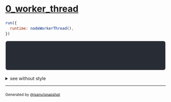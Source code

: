 # [0_worker_thread](../../js_assertion_error_node.test.mjs#L15)

```js
run({
  runtime: nodeWorkerThread(),
})
```

![img](reject.svg)

<details>
  <summary>see without style</summary>

```console
AssertionError: actual and expect are different

actual: "foo"
expect: "bar"
  at base/client/main.mjs:3:1
```

</details>

---

<sub>
  Generated by <a href="https://github.com/jsenv/core/tree/main/packages/independent/snapshot">@jsenv/snapshot</a>
</sub>